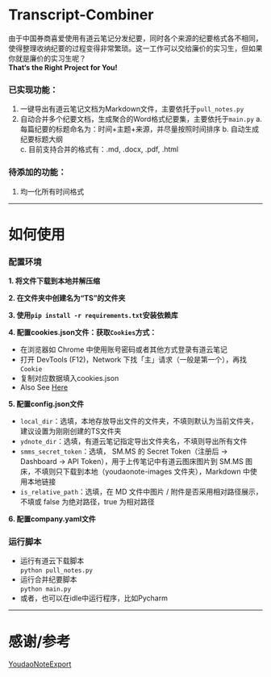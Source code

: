 # Transcript-Combiner
由于中国券商喜爱使用有道云笔记分发纪要，同时各个来源的纪要格式各不相同，使得整理收纳纪要的过程变得非常繁琐。这一工作可以交给廉价的实习生，但如果你就是廉价的实习生呢？  
**That‘s the Right Project for You!**

### 已实现功能：
  1. 一键导出有道云笔记文档为Markdown文件，主要依托于``pull_notes.py``
  2. 自动合并多个纪要文档，生成聚合的Word格式纪要集，主要依托于``main.py``
    a. 每篇纪要的标题命名为：时间+主题+来源，并尽量按照时间排序
    b. 自动生成纪要标题大纲  
    c. 目前支持合并的格式有：.md, .docx, .pdf, .html

### 待添加的功能：
  1. 均一化所有时间格式
***
# 如何使用
### 配置环境  

**1. 将文件下载到本地并解压缩**  
   
**2. 在文件夹中创建名为“TS”的文件夹**  
   
**3. 使用``pip install -r requirements.txt``安装依赖库**    

**4. 配置cookies.json文件：获取``Cookies``方式：**  
  - 在浏览器如 Chrome 中使用账号密码或者其他方式登录有道云笔记  
  - 打开 DevTools (F12)，Network 下找「主」请求（一般是第一个），再找``Cookie``  
  - 复制对应数据填入cookies.json
  - Also See [Here](https://github.com/DeppWang/youdaonote-pull#3%E8%AE%BE%E7%BD%AE%E7%99%BB%E5%BD%95-cookies-%E6%96%87%E4%BB%B6-cookiesjson)

**5. 配置config.json文件**  
- ``local_dir``：选填，本地存放导出文件的文件夹，不填则默认为当前文件夹，建议设置为刚刚创建的TS文件夹  
- ``ydnote_dir``：选填，有道云笔记指定导出文件夹名，不填则导出所有文件  
- ``smms_secret_token``：选填， SM.MS 的 Secret Token（注册后 -> Dashboard -> API Token），用于上传笔记中有道云图床图片到 SM.MS 图床，不填则只下载到本地（youdaonote-images 文件夹），Markdown 中使用本地链接  
- ``is_relative_path``：选填，在 MD 文件中图片 / 附件是否采用相对路径展示，不填或 false 为绝对路径，true 为相对路径

**6. 配置company.yaml文件**
  
### 运行脚本  
- 运行有道云下载脚本  
``python pull_notes.py``  
- 运行合并纪要脚本  
``python main.py``  
- 或者，也可以在idle中运行程序，比如Pycharm  
***
# 感谢/参考  
[YoudaoNoteExport](https://github.com/DeppWang/youdaonote-pull)

